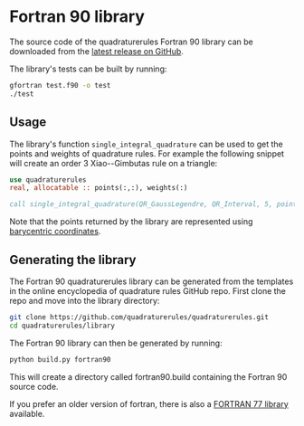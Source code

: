 # Fortran 90 library

The source code of the quadraturerules Fortran 90 library can be downloaded from the
[latest release on GitHub](https://github.com/quadraturerules/quadraturerules/releases/latest/).

The library's tests can be built by running:

```bash
gfortran test.f90 -o test
./test
```

## Usage

The library's function `single_integral_quadrature` can be used to get the points and weights
of quadrature rules. For example the following snippet will create an order 3 Xiao--Gimbutas rule on a
triangle:

```fortran
use quadraturerules
real, allocatable :: points(:,:), weights(:)

call single_integral_quadrature(QR_GaussLegendre, QR_Interval, 5, points, weights)
```

Note that the points returned by the library are represented using
[barycentric coordinates](/barycentric.md).

## Generating the library
The Fortran 90 quadraturerules library can be generated from the templates in the online encyclopedia
of quadrature rules GitHub repo. First clone the repo and move into the library directory:

```bash
git clone https://github.com/quadraturerules/quadraturerules.git
cd quadraturerules/library
```

The Fortran 90 library can then be generated by running:

```bash
python build.py fortran90
```

This will create a directory called fortran90.build containing the Fortran 90 source code.

If you prefer an older version of fortran, there is also a [FORTRAN 77 library](fortran77.md) available.
